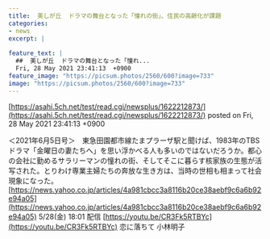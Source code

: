 ```yaml
---
title:  美しが丘  ドラマの舞台となった「憧れの街」、住民の高齢化が課題  
categories:
- news
excerpt: |
  
feature_text: |
  ##  美しが丘  ドラマの舞台となった「憧れ...
  Fri, 28 May 2021 23:41:13  +0900
feature_image: "https://picsum.photos/2560/600?image=733"
image: "https://picsum.photos/2560/600?image=733"
---
```


[https://asahi.5ch.net/test/read.cgi/newsplus/1622212873/](https://asahi.5ch.net/test/read.cgi/newsplus/1622212873/)
posted on Fri, 28 May 2021 23:41:13  +0900

<!--more-->

＜2021年6月5日号＞　東急田園都市線たまプラーザ駅と聞けば、1983年のTBSドラマ「金曜日の妻たちへ」を思い浮かべる人も多いのではないだろうか。都心の会社に勤めるサラリーマンの憧れの街、そしてそこに暮らす核家族の生態が活写された。とりわけ専業主婦たちの奔放な生き方は、当時の世相も相まって社会現象になった。 [https://news.yahoo.co.jp/articles/4a981cbcc3a8116b20ce38aebf9c6a6b92e94a05](https://news.yahoo.co.jp/articles/4a981cbcc3a8116b20ce38aebf9c6a6b92e94a05) 5/28(金) 18:01 配信 [https://youtu.be/CR3Fk5RTBYc](https://youtu.be/CR3Fk5RTBYc) 恋に落ちて 小林明子

